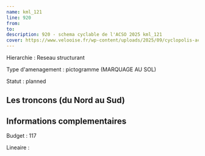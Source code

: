 ```yaml
---
name: kml_121 
line: 920
from: 
to:  
description: 920 - schema cyclable de l'ACSO 2025 kml_121 
cover: https://www.velooise.fr/wp-content/uploads/2025/09/cyclopolis-acso-default.jpg
---
```

Hierarchie : Reseau structurant

Type d'amenagement : pictogramme (MARQUAGE AU SOL)

Statut : planned

## Les troncons (du Nord au Sud)

## Informations complementaires

Budget  : 117 

Lineaire :

